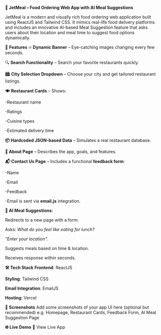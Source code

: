 **🍱 JetMeal – Food Ordering Web App with AI Meal Suggestions**

JetMeal is a modern and visually rich food ordering web application built using ReactJS and Tailwind CSS. It mimics real-life food delivery platforms and includes an innovative AI-based Meal Suggestion feature that asks users about their location and meal time to suggest food options dynamically.

🚀 **Features**
🔥 **Dynamic Banner** – Eye-catching images changing every few seconds.

🔍 **Search Functionality** – Search your favorite restaurants quickly.

🏙️ **City Selection Dropdown** – Choose your city and get tailored restaurant listings.

🍽️ **Restaurant Cards** – Shows:

-Restaurant name

-Ratings

-Cuisine types

-Estimated delivery time

**📦 Hardcoded JSON-based Data** – Simulates a real restaurant database.

**📄 About Page** – Describes the app, goals, and features.

**📬 Contact Us Page** – Includes a functional **feedback form**:

-Name

-Email

-Feedback

-Email is sent via **email.js** integration.

**🤖 AI Meal Suggestions:**

Redirects to a new page with a form:

Asks: *What do you feel like eating for lunch?*

*"Enter your location".*

Suggests meals based on time & location.

Receives response within seconds.

**🛠️ Tech Stack**
**Frontend**: ReactJS

**Styling**: Tailwind CSS

**Email Integration**: EmailJS

**Hosting**: Vercel 

**📸 Screenshots**
Add some screenshots of your app UI here (optional but recommended)
e.g. Homepage, Restaurant Cards, Feedback Form, AI Meal Suggestion Page

**🌐 Live Demo**
🔗 View Live App
